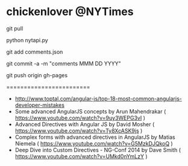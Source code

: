 # chickenlover @NYTimes

git pull

python nytapi.py

git add comments.json

git commit -a -m "comments MMM DD YYYY"

git push origin gh-pages

========================
* http://www.toptal.com/angular-js/top-18-most-common-angularjs-developer-mistakes
* Some advanced AngularJS concepts by Arun Mahendrakar ( https://www.youtube.com/watch?v=9uy3WEPG3vI )
* Advanced Directives with Angular JS by David Mosher ( https://www.youtube.com/watch?v=Ty8XcASK9js )
* Complex forms with advanced directives in AngularJS by Matias Niemela ( https://www.youtube.com/watch?v=G5MzkDJQkoQ )
* Deep Dive into Custom Directives - NG-Conf 2014 by Dave Smith ( https://www.youtube.com/watch?v=UMkd0nYmLzY )
